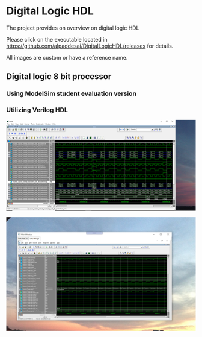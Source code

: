 # Digital Logic HDL

The project provides on overview on digital logic HDL

Please click on the executable located in https://github.com/alpaddesai/DigitalLogicHDL/releases for details. 

All images are custom or have a reference name.

## Digital logic 8 bit processor
### Using ModelSim student evaluation version
### Utilizing Verilog HDL

![image](CPUImage.png)

![image](DigitalLogicCPUImage.png)
